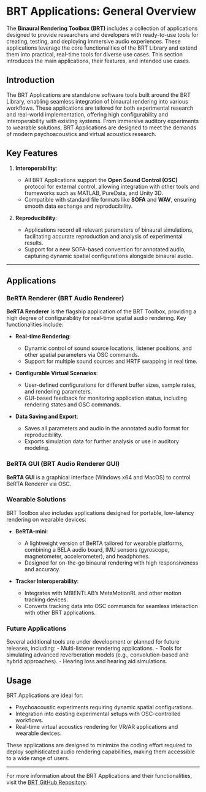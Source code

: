 # BRT Applications: General Overview

The **Binaural Rendering Toolbox (BRT)** includes a collection of applications designed to provide researchers and developers with ready-to-use tools for creating, testing, and deploying immersive audio experiences. These applications leverage the core functionalities of the BRT Library and extend them into practical, real-time tools for diverse use cases. This section introduces the main applications, their features, and intended use cases.

## Introduction

The BRT Applications are standalone software tools built around the BRT Library, enabling seamless integration of binaural rendering into various workflows. These applications are tailored for both experimental research and real-world implementation, offering high configurability and interoperability with existing systems. From immersive auditory experiments to wearable solutions, BRT Applications are designed to meet the demands of modern psychoacoustics and virtual acoustics research.

## Key Features

1. **Interoperability**:
    - All BRT Applications support the **Open Sound Control (OSC)** protocol for external control, allowing integration with other tools and frameworks such as MATLAB, PureData, and Unity 3D.
    - Compatible with standard file formats like **SOFA** and **WAV**, ensuring smooth data exchange and reproducibility.

2. **Reproducibility**:
    - Applications record all relevant parameters of binaural simulations, facilitating accurate reproduction and analysis of experimental results.
    - Support for a new SOFA-based convention for annotated audio, capturing dynamic spatial configurations alongside binaural audio.

---

## Applications

### BeRTA Renderer (BRT Audio Renderer)

**BeRTA Renderer** is the flagship application of the BRT Toolbox, providing a high degree of configurability for real-time spatial audio rendering. Key functionalities include:

- **Real-time Rendering**:
    - Dynamic control of sound source locations, listener positions, and other spatial parameters via OSC commands.
    - Support for multiple sound sources and HRTF swapping in real time.

- **Configurable Virtual Scenarios**:
    - User-defined configurations for different buffer sizes, sample rates, and rendering parameters.
    - GUI-based feedback for monitoring application status, including rendering states and OSC commands.

- **Data Saving and Export**:
    - Saves all parameters and audio in the annotated audio format for reproducibility.
    - Exports simulation data for further analysis or use in auditory modeling.

### BeRTA GUI (BRT Audio Renderer GUI)

**BeRTA GUI** is a graphical interface (Windows x64 and MacOS) to control BeRTA Renderer via OSC. 

### Wearable Solutions

BRT Toolbox also includes applications designed for portable, low-latency rendering on wearable devices:

- **BeRTA-mini**:
    - A lightweight version of BeRTA tailored for wearable platforms, combining a BELA audio board, IMU sensors (gyroscope, magnetometer, accelerometer), and headphones.
    - Designed for on-the-go binaural rendering with high responsiveness and accuracy.

- **Tracker Interoperability**:
    - Integrates with MBIENTLAB’s MetaMotionRL and other motion tracking devices.
    - Converts tracking data into OSC commands for seamless interaction with other BRT applications.

### Future Applications

Several additional tools are under development or planned for future releases, including:
    - Multi-listener rendering applications.
    - Tools for simulating advanced reverberation models (e.g., convolution-based and hybrid approaches).
    - Hearing loss and hearing aid simulations.

## Usage

BRT Applications are ideal for:
- Psychoacoustic experiments requiring dynamic spatial configurations.
- Integration into existing experimental setups with OSC-controlled workflows.
- Real-time virtual acoustics rendering for VR/AR applications and wearable devices.

These applications are designed to minimize the coding effort required to deploy sophisticated audio rendering capabilities, making them accessible to a wide range of users.

---

For more information about the BRT Applications and their functionalities, visit the [BRT GitHub Repository](https://github.com/GrupoDiana/BRTLibrary).
